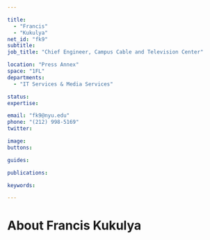 ```yaml
---

title:
  - "Francis"
  - "Kukulya"
net_id: "fk9"
subtitle: 
job_title: "Chief Engineer, Campus Cable and Television Center"

location: "Press Annex"
space: "1FL"
departments:
  - "IT Services & Media Services"

status: 
expertise:

email: "fk9@nyu.edu"
phone: "(212) 998-5169"
twitter: 

image: 
buttons:

guides:

publications:

keywords:

---
```


# About Francis Kukulya


